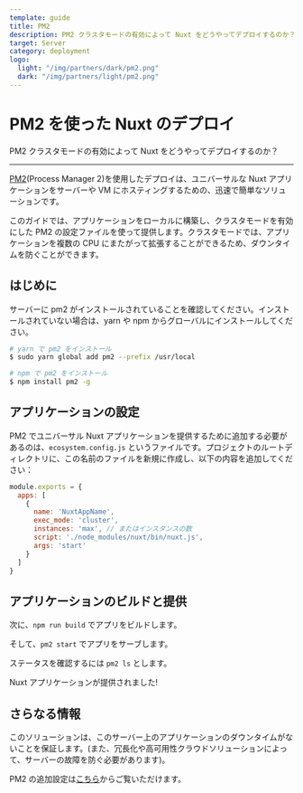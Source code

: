 ```yaml
---
template: guide
title: PM2
description: PM2 クラスタモードの有効によって Nuxt をどうやってデプロイするのか？
target: Server
category: deployment
logo:
  light: "/img/partners/dark/pm2.png"
  dark: "/img/partners/light/pm2.png"
---
```

# PM2 を使った Nuxt のデプロイ

PM2 クラスタモードの有効によって Nuxt をどうやってデプロイするのか？

---

[PM2](https://pm2.keymetrics.io/)(Process Manager 2)を使用したデプロイは、ユニバーサルな Nuxt アプリケーションをサーバーや VM にホスティングするための、迅速で簡単なソリューションです。

このガイドでは、アプリケーションをローカルに構築し、クラスタモードを有効にした PM2 の設定ファイルを使って提供します。クラスタモードでは、アプリケーションを複数の CPU にまたがって拡張することができるため、ダウンタイムを防ぐことができます。

## はじめに

サーバーに pm2 がインストールされていることを確認してください。インストールされていない場合は、yarn や npm からグローバルにインストールしてください。

```bash
# yarn で pm2 をインストール
$ sudo yarn global add pm2 --prefix /usr/local

# npm で pm2 をインストール
$ npm install pm2 -g
```

## アプリケーションの設定

PM2 でユニバーサル Nuxt アプリケーションを提供するために追加する必要があるのは、`ecosystem.config.js` というファイルです。プロジェクトのルートディレクトリに、この名前のファイルを新規に作成し、以下の内容を追加してください：

```javascript
module.exports = {
  apps: [
    {
      name: 'NuxtAppName',
      exec_mode: 'cluster',
      instances: 'max', // またはインスタンスの数
      script: './node_modules/nuxt/bin/nuxt.js',
      args: 'start'
    }
  ]
}
```
## アプリケーションのビルドと提供

次に、`npm run build` でアプリをビルドします。

そして、`pm2 start` でアプリをサーブします。

ステータスを確認するには `pm2 ls` とします。

Nuxt アプリケーションが提供されました!

## さらなる情報

このソリューションは、このサーバー上のアプリケーションのダウンタイムがないことを保証します。(また、冗長化や高可用性クラウドソリューションによって、サーバーの故障を防ぐ必要があります)。

PM2 の追加設定は[こちら](https://pm2.keymetrics.io/docs/usage/application-declaration/#general)からご覧いただけます。

